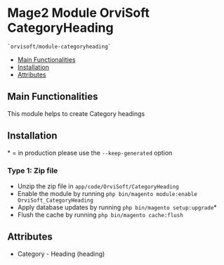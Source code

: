 # Mage2 Module OrviSoft CategoryHeading

    `orvisoft/module-categoryheading`

 - [Main Functionalities](#main-functionalities)
 - [Installation](#installation)
 - [Attributes](#attributes)


## Main Functionalities
This module helps to create Category headings

## Installation
\* = in production please use the `--keep-generated` option

### Type 1: Zip file

 - Unzip the zip file in `app/code/OrviSoft/CategoryHeading`
 - Enable the module by running `php bin/magento module:enable OrviSoft_CategoryHeading`
 - Apply database updates by running `php bin/magento setup:upgrade`\*
 - Flush the cache by running `php bin/magento cache:flush`


## Attributes

 - Category - Heading (heading)

